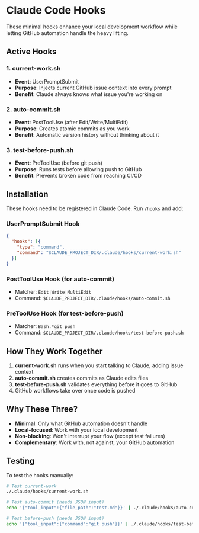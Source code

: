 # Claude Code Hooks

These minimal hooks enhance your local development workflow while letting GitHub automation handle the heavy lifting.

## Active Hooks

### 1. current-work.sh
- **Event**: UserPromptSubmit
- **Purpose**: Injects current GitHub issue context into every prompt
- **Benefit**: Claude always knows what issue you're working on

### 2. auto-commit.sh
- **Event**: PostToolUse (after Edit/Write/MultiEdit)
- **Purpose**: Creates atomic commits as you work
- **Benefit**: Automatic version history without thinking about it

### 3. test-before-push.sh
- **Event**: PreToolUse (before git push)
- **Purpose**: Runs tests before allowing push to GitHub
- **Benefit**: Prevents broken code from reaching CI/CD

## Installation

These hooks need to be registered in Claude Code. Run `/hooks` and add:

### UserPromptSubmit Hook
```json
{
  "hooks": [{
    "type": "command",
    "command": "$CLAUDE_PROJECT_DIR/.claude/hooks/current-work.sh"
  }]
}
```

### PostToolUse Hook (for auto-commit)
- Matcher: `Edit|Write|MultiEdit`
- Command: `$CLAUDE_PROJECT_DIR/.claude/hooks/auto-commit.sh`

### PreToolUse Hook (for test-before-push)
- Matcher: `Bash.*git push`
- Command: `$CLAUDE_PROJECT_DIR/.claude/hooks/test-before-push.sh`

## How They Work Together

1. **current-work.sh** runs when you start talking to Claude, adding issue context
2. **auto-commit.sh** creates commits as Claude edits files
3. **test-before-push.sh** validates everything before it goes to GitHub
4. GitHub workflows take over once code is pushed

## Why These Three?

- **Minimal**: Only what GitHub automation doesn't handle
- **Local-focused**: Work with your local development
- **Non-blocking**: Won't interrupt your flow (except test failures)
- **Complementary**: Work with, not against, your GitHub automation

## Testing

To test the hooks manually:

```bash
# Test current-work
./.claude/hooks/current-work.sh

# Test auto-commit (needs JSON input)
echo '{"tool_input":{"file_path":"test.md"}}' | ./.claude/hooks/auto-commit.sh

# Test before-push (needs JSON input)
echo '{"tool_input":{"command":"git push"}}' | ./.claude/hooks/test-before-push.sh
```
